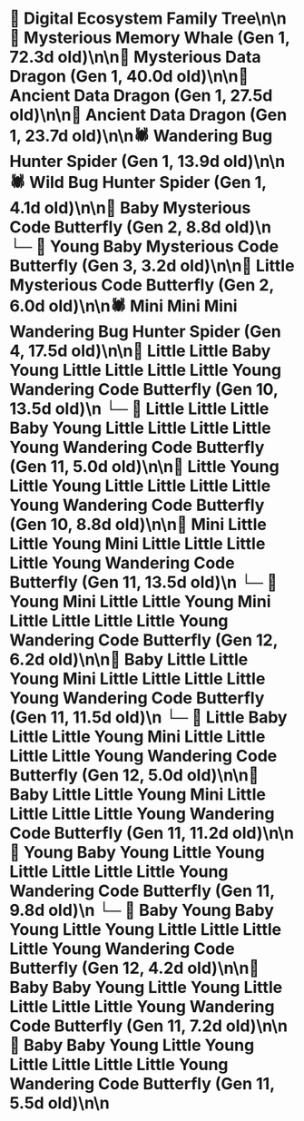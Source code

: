 # 🌳 Digital Ecosystem Family Tree\n\n🐋 Mysterious Memory Whale (Gen 1, 72.3d old)\n\n🐉 Mysterious Data Dragon (Gen 1, 40.0d old)\n\n🐉 Ancient Data Dragon (Gen 1, 27.5d old)\n\n🐉 Ancient Data Dragon (Gen 1, 23.7d old)\n\n🕷️ Wandering Bug Hunter Spider (Gen 1, 13.9d old)\n\n🕷️ Wild Bug Hunter Spider (Gen 1, 4.1d old)\n\n🦋 Baby Mysterious Code Butterfly (Gen 2, 8.8d old)\n  └─ 🦋 Young Baby Mysterious Code Butterfly (Gen 3, 3.2d old)\n\n🦋 Little Mysterious Code Butterfly (Gen 2, 6.0d old)\n\n🕷️ Mini Mini Mini Wandering Bug Hunter Spider (Gen 4, 17.5d old)\n\n🦋 Little Little Baby Young Little Little Little Little Young Wandering Code Butterfly (Gen 10, 13.5d old)\n  └─ 🦋 Little Little Little Baby Young Little Little Little Little Young Wandering Code Butterfly (Gen 11, 5.0d old)\n\n🦋 Little Young Little Young Little Little Little Little Young Wandering Code Butterfly (Gen 10, 8.8d old)\n\n🦋 Mini Little Little Young Mini Little Little Little Little Young Wandering Code Butterfly (Gen 11, 13.5d old)\n  └─ 🦋 Young Mini Little Little Young Mini Little Little Little Little Young Wandering Code Butterfly (Gen 12, 6.2d old)\n\n🦋 Baby Little Little Young Mini Little Little Little Little Young Wandering Code Butterfly (Gen 11, 11.5d old)\n  └─ 🦋 Little Baby Little Little Young Mini Little Little Little Little Young Wandering Code Butterfly (Gen 12, 5.0d old)\n\n🦋 Baby Little Little Young Mini Little Little Little Little Young Wandering Code Butterfly (Gen 11, 11.2d old)\n\n🦋 Young Baby Young Little Young Little Little Little Little Young Wandering Code Butterfly (Gen 11, 9.8d old)\n  └─ 🦋 Baby Young Baby Young Little Young Little Little Little Little Young Wandering Code Butterfly (Gen 12, 4.2d old)\n\n🦋 Baby Baby Young Little Young Little Little Little Little Young Wandering Code Butterfly (Gen 11, 7.2d old)\n\n🦋 Baby Baby Young Little Young Little Little Little Little Young Wandering Code Butterfly (Gen 11, 5.5d old)\n\n